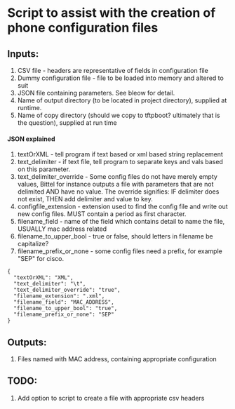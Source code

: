 # Script to assist with the creation of phone configuration files

## Inputs:

1. CSV file - headers are representative of fields in configuration file
2. Dummy configuration file - file to be loaded into memory and altered to suit
3. JSON file containing parameters.  See bleow for detail.
4. Name of output directory (to be located in project directory), supplied at runtime.
5. Name of copy directory (should we copy to tftpboot? ultimately that is the question), supplied at run time


#### JSON explained
1. textOrXML - tell program if text based or xml based string replacement
2. text_delimiter - if text file, tell program to separate keys and vals based on this parameter.
3. text_delimiter_override - Some config files do not have merely empty values, Bittel for instance outputs a file with parameters that are not delimited AND have no value.  The override signifies:  IF delimiter does not exist, THEN add delimiter and value to key.
4. configfile_extension - extension used to find the config file and write out new config files.  MUST contain a period as first character.
5. filename_field - name of the field which contains detail to name the file, USUALLY mac address related
6. filename_to_upper_bool - true or false, should letters in filename be capitalize?
7. filename_prefix_or_none - some config files need a prefix, for example "SEP" for cisco.

```
{
  "textOrXML": "XML",
  "text_delimiter": "\t",
  "text_delimiter_override": "true",
  "filename_extension": ".xml",
  "filename_field": "MAC_ADDRESS",
  "filename_to_upper_bool": "true",
  "filename_prefix_or_none": "SEP"
}
```

## Outputs:

1. Files named with MAC address, containing appropriate configuration


## TODO:

1.  Add option to script to create a file with appropriate csv headers
